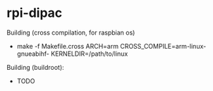 # rpi-dipac

Building (cross compilation, for raspbian os)
- make -f Makefile.cross ARCH=arm CROSS_COMPILE=arm-linux-gnueabihf- KERNELDIR=/path/to/linux

Building (buildroot):
- TODO

